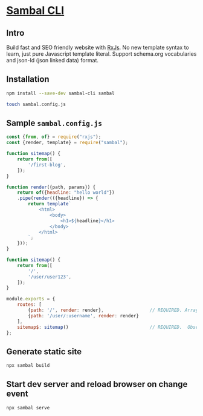
# [Sambal CLI](https://sambal.dev)

## Intro

Build fast and SEO friendly website with [RxJs](https://rxjs-dev.firebaseapp.com/).  No new template syntax to learn, just pure Javascript template literal.  Support schema.org vocabularies and json-ld (json linked data) format.

## Installation

```sh
npm install --save-dev sambal-cli sambal

touch sambal.config.js
```

## Sample `sambal.config.js`

```js
const {from, of} = require("rxjs");
const {render, template} = require("sambal");

function sitemap() {
    return from([
        '/first-blog',
    ]);
}

function render({path, params}) {
    return of({headline: "hello world"})
    .pipe(render(({headline}) => {
        return template`
            <html>
                <body>
                    <h1>${headline}</h1>
                </body>
            </html>
        `;
    }));
}

function sitemap() {
    return from([
        '/',
        '/user/user123',
    ]);
}

module.exports = {
    routes: [
        {path: '/', render: render},                 // REQUIRED. Array of routes.  Path is an expressjs style path, render is a function of type ({path, params}) => Observable  
        {path: '/user/:username', render: render}
    ],
    sitemap$: sitemap()                              // REQUIRED.  Observable of all possible urls in your website.  
};
```

## Generate static site

```sh
npx sambal build
```

## Start dev server and reload browser on change event

```sh
npx sambal serve
```
